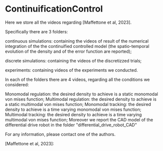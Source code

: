 # ContinuificationControl
Here we store all the videos regarding [Maffettone et al, 2023].

Specifically there are 3 folders:

continuous simulations: containing the videos of result of the numerical integration of the the continuified controlled model (the spatio-temporal evolution of the density and of the error function are reported);

discrete simulations: containing the videos of the discretizzed trials;

experiments: containing videos of the experiments we conducted.

In each of the folders there are 4 videos, regarding all the conditions we considered:

Monomodal regulation: the desired density to achieve is a static monomodal von mises function;
Multimodal regulation: the desired density to achieve is a static multimodal von mises function;
Monomodal tracking: the desired density to achieve is a time varying monomodal von mises function;
Multimodal tracking: the desired density to achieve is a time varying multimodal von mises function;
Moreover we report the CAD model of the differential drive robot in the folder "differential_drive_robot_CAD"

For any information, please contact one of the authors.

[Maffettone et al, 2023]:
